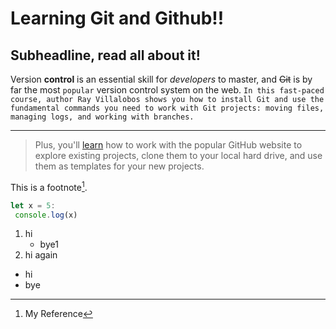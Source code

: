 # Learning Git and Github!!
## Subheadline, read all about it!

Version **control** is an essential skill for *developers* to master, and ~~Git~~ is by far the most `popular` version control system on the web. ```In this fast-paced course, author Ray Villalobos shows you how to install Git and use the fundamental commands you need to work with Git projects: moving files, managing logs, and working with branches.```


***

> Plus, you'll [learn](https.//linkedin.com) how to work with the popular GitHub website to explore existing projects, clone them to your local hard drive, and use them as templates for your new projects.

This is a footnote[^1]. 
[^1]: My Reference



```js
let x = 5:
 console.log(x)
```

1. hi
   * bye1
1. hi again

- hi
- bye

